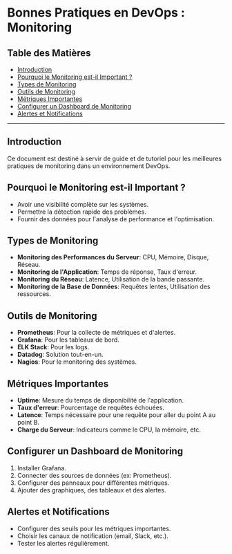 # Bonnes Pratiques en DevOps : Monitoring

## Table des Matières

- [Introduction](#introduction)
- [Pourquoi le Monitoring est-il Important ?](#pourquoi-le-monitoring-est-il-important-)
- [Types de Monitoring](#types-de-monitoring)
- [Outils de Monitoring](#outils-de-monitoring)
- [Métriques Importantes](#métriques-importantes)
- [Configurer un Dashboard de Monitoring](#configurer-un-dashboard-de-monitoring)
- [Alertes et Notifications](#alertes-et-notifications)


---

## Introduction

Ce document est destiné à servir de guide et de tutoriel pour les meilleures pratiques de monitoring dans un environnement DevOps.

## Pourquoi le Monitoring est-il Important ?

- Avoir une visibilité complète sur les systèmes.
- Permettre la détection rapide des problèmes.
- Fournir des données pour l'analyse de performance et l'optimisation.

## Types de Monitoring

- **Monitoring des Performances du Serveur**: CPU, Mémoire, Disque, Réseau.
- **Monitoring de l'Application**: Temps de réponse, Taux d'erreur.
- **Monitoring du Réseau**: Latence, Utilisation de la bande passante.
- **Monitoring de la Base de Données**: Requêtes lentes, Utilisation des ressources.
  
## Outils de Monitoring

- **Prometheus**: Pour la collecte de métriques et d'alertes.
- **Grafana**: Pour les tableaux de bord.
- **ELK Stack**: Pour les logs.
- **Datadog**: Solution tout-en-un.
- **Nagios**: Pour le monitoring des systèmes.

## Métriques Importantes

- **Uptime**: Mesure du temps de disponibilité de l'application.
- **Taux d'erreur**: Pourcentage de requêtes échouées.
- **Latence**: Temps nécessaire pour une requête pour aller du point A au point B.
- **Charge du Serveur**: Indicateurs comme le CPU, la mémoire, etc.

## Configurer un Dashboard de Monitoring

1. Installer Grafana.
2. Connecter des sources de données (ex: Prometheus).
3. Configurer des panneaux pour différentes métriques.
4. Ajouter des graphiques, des tableaux et des alertes.

## Alertes et Notifications

- Configurer des seuils pour les métriques importantes.
- Choisir les canaux de notification (email, Slack, etc.).
- Tester les alertes régulièrement.

